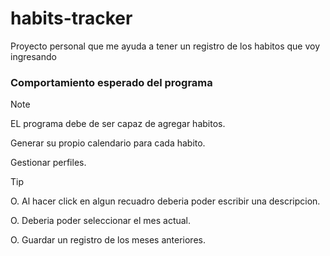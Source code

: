 # habits-tracker
Proyecto personal  que me ayuda a tener un registro de los habitos que voy ingresando


### Comportamiento esperado del programa

>[!NOTE]
> EL programa debe de ser capaz de agregar habitos.
>
> Generar su propio calendario para cada habito.
>
> Gestionar perfiles.

>[!TIP]
> O. Al hacer click en algun recuadro deberia poder escribir una descripcion.
>
> O. Deberia poder seleccionar el mes actual.
>
> O. Guardar un registro de los meses anteriores.

